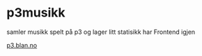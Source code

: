 # p3musikk


samler musikk spelt på p3 og lager litt statisikk 
har Frontend igjen

[p3.blan.no](http://p3.blan.no)
